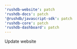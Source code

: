 ```yaml
---
'rushdb-website': patch
'rushdb-docs': patch
'@rushdb/javascript-sdk': patch
'rushdb-core': patch
'rushdb-dashboard': patch
---
```


Update website

